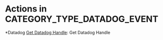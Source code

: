 # Actions in CATEGORY_TYPE_DATADOG_EVENT
*Datadog [Get Datadog Handle](https://github.com/unskript/Awesome-CloudOps-Automation/tree/master/Datadog/legos/datadog_get_handle/datadog_get_handle.py): Get Datadog Handle

